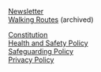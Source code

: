 <div class="col-12 col-md-4" markdown="1">

[Newsletter](/newsletter)<br>
[Walking Routes](/archive/routes) (archived)


</div>
<div class="col-12 col-md-4" markdown="1">

</div>
<div class="col-12 col-md-4" markdown="1">

[Constitution](/documents/constitution.pdf)<br>
[Health and Safety Policy](/documents/health-and-safety-policy.pdf)<br>
[Safeguarding Policy](/documents/safeguarding-policy.pdf)<br>
[Privacy Policy](/documents/privacy-policy.pdf)<br>

</div>
